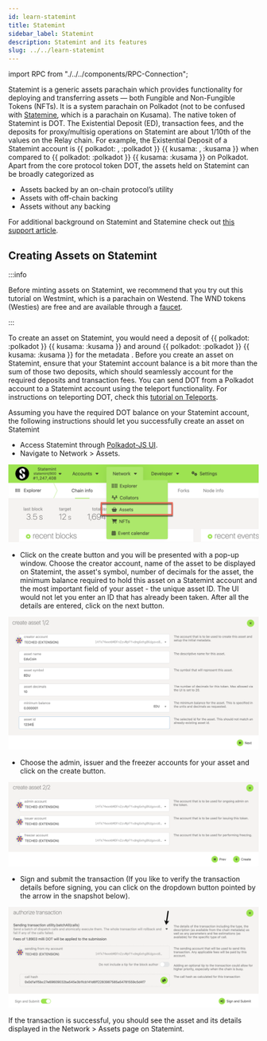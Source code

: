 ```yaml
---
id: learn-statemint
title: Statemint
sidebar_label: Statemint
description: Statemint and its features
slug: ../../learn-statemint
---
```


import RPC from "./../../components/RPC-Connection";

Statemint is a generic assets parachain which provides functionality for deploying and transferring
assets — both Fungible and Non-Fungible Tokens (NFTs). It is a system parachain on Polkadot (not to
be confused with [Statemine](https://guide.kusama.network/docs/kusama-statemine/), which is a
parachain on Kusama). The native token of Statemint is DOT. The Existential Deposit (ED),
transaction fees, and the deposits for proxy/multisig operations on Statemint are about 1/10th of
the values on the Relay chain. For example, the Existential Deposit of a Statemint account is
{{ polkadot: <RPC network="statemint" path="consts.balances.existentialDeposit" defaultValue={1000000000} filter="humanReadable"/>, :polkadot }}
{{ kusama: <RPC network="statemint" path="consts.balances.existentialDeposit" defaultValue={1000000000} filter="humanReadable"/>, :kusama }}
when compared to
{{ polkadot: <RPC network="polkadot" path="consts.balances.existentialDeposit" defaultValue={10000000000} filter="humanReadable"/> :polkadot }}
{{ kusama:  <RPC network="polkadot" path="consts.balances.existentialDeposit" defaultValue={10000000000} filter="humanReadable"/> :kusama }}
on Polkadot. Apart from the core protocol token DOT, the assets held on Statemint can be broadly
categorized as

- Assets backed by an on-chain protocol’s utility
- Assets with off-chain backing
- Assets without any backing

For additional background on Statemint and Statemine check out
[this support article](https://support.polkadot.network/support/solutions/articles/65000181800-what-is-statemint-and-statemine-and-how-do-i-use-them-).

## Creating Assets on Statemint

:::info

Before minting assets on Statemint, we recommend that you try out this tutorial on Westmint, which
is a parachain on Westend. The WND tokens (Westies) are free and are available through a
[faucet](https://wiki.polkadot.network/docs/learn-DOT#getting-westies).

:::

To create an asset on Statemint, you would need a deposit of
{{ polkadot: <RPC network="statemint" path="consts.assets.assetDeposit" defaultValue={100000000000} filter="humanReadable"/> :polkadot }}
{{ kusama: <RPC network="statemint" path="consts.assets.assetDeposit" defaultValue={100000000000} filter="humanReadable"/> :kusama }}
and around
{{ polkadot: <RPC network="statemint" path="consts.assets.metadataDepositBase" defaultValue={2006800000} filter="humanReadable"/> :polkadot }}
{{ kusama: <RPC network="statemint" path="consts.assets.metadataDepositBase" defaultValue={2006800000} filter="humanReadable"/> :kusama }}
for the metadata . Before you create an asset on Statemint, ensure that your Statemint account
balance is a bit more than the sum of those two deposits, which should seamlessly account for the
required deposits and transaction fees. You can send DOT from a Polkadot account to a Statemint
account using the teleport functionality. For instructions on teleporting DOT, check this
[tutorial on Teleports](../learn/learn-teleport.md).

Assuming you have the required DOT balance on your Statemint account, the following instructions
should let you successfully create an asset on Statemint

- Access Statemint through [Polkadot-JS UI](https://polkadot.js.org/apps/#/explorer).
- Navigate to Network > Assets.

![Navigate to Assets page](../assets/statemint/Statemint-asset-0.png)

- Click on the create button and you will be presented with a pop-up window. Choose the creator
  account, name of the asset to be displayed on Statemint, the asset's symbol, number of decimals
  for the asset, the minimum balance required to hold this asset on a Statemint account and the most
  important field of your asset - the unique asset ID. The UI would not let you enter an ID that has
  already been taken. After all the details are entered, click on the next button.

![Add Asset Metadata](../assets/statemint/Statemint-asset-1.png)

- Choose the admin, issuer and the freezer accounts for your asset and click on the create button.

![Asset managing accounts](../assets/statemint/Statemint-asset-2.png)

- Sign and submit the transaction (If you like to verify the transaction details before signing, you
  can click on the dropdown button pointed by the arrow in the snapshot below).

![Sign asset creating transaction](../assets/statemint/Statemint-asset-3.png)

If the transaction is successful, you should see the asset and its details displayed in the
Network > Assets page on Statemint.
